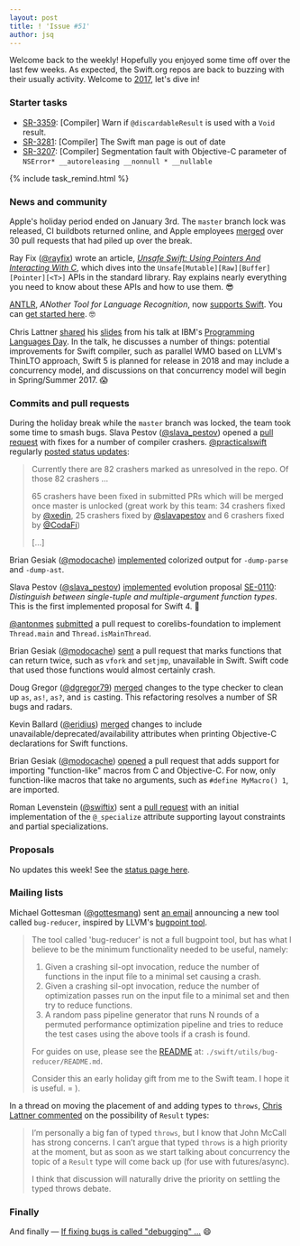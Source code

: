 ```yaml
---
layout: post
title: ! 'Issue #51'
author: jsq
---
```


Welcome back to the weekly! Hopefully you enjoyed some time off over the last few weeks. As expected, the Swift.org repos are back to buzzing with their usually activity. Welcome to [2017](https://github.com/apple/swift/pull/6519), let's dive in!

<!--excerpt-->

### Starter tasks

- [SR-3359](https://bugs.swift.org/browse/SR-3359): [Compiler] Warn if `@discardableResult` is used with a `Void` result.
- [SR-3281](https://bugs.swift.org/browse/SR-3281): [Compiler] The Swift man page is out of date
- [SR-3207](https://bugs.swift.org/browse/SR-3207): [Compiler] Segmentation fault with Objective-C parameter of `NSError* __autoreleasing __nonnull * __nullable`

{% include task_remind.html %}

### News and community

Apple's holiday period ended on January 3rd. The `master` branch lock was released, CI buildbots returned online, and Apple employees [merged](https://twitter.com/slava_pestov/status/816525308580929536) over 30 pull requests that had piled up over the break.

Ray Fix ([@rayfix](https://twitter.com/rayfix)) wrote an article, [*Unsafe Swift: Using Pointers And Interacting With C*](https://www.raywenderlich.com/148569/unsafe-swift), which dives into the `Unsafe[Mutable][Raw][Buffer][Pointer][<T>]` APIs in the standard library. Ray explains nearly everything you need to know about these APIs and how to use them. 😎

[ANTLR](https://github.com/antlr/antlr4), *ANother Tool for Language Recognition*, now [supports Swift](https://twitter.com/clattner_llvm/status/809640290378137600). You can [get started here](https://github.com/antlr/antlr4/blob/master/doc/swift-target.md). 🤓

Chris Lattner [shared](https://twitter.com/clattner_llvm/status/810175976583950336) his [slides](http://researcher.watson.ibm.com/researcher/files/us-lmandel/lattner.pdf) from his talk at IBM's [Programming Languages Day](http://researcher.watson.ibm.com/researcher/view_group_subpage.php?id=6940). In the talk, he discusses a number of things: potential improvements for Swift compiler, such as parallel WMO based on LLVM's ThinLTO approach, Swift 5 is planned for release in 2018 and may include a concurrency model, and discussions on that concurrency model will begin in Spring/Summer 2017. 😱

### Commits and pull requests

During the holiday break while the `master` branch was locked, the team took some time to smash bugs. Slava Pestov ([@slava_pestov](https://twitter.com/slava_pestov)) opened a [pull request](https://github.com/apple/swift/pull/6484) with fixes for a number of compiler crashers. [@practicalswift](https://github.com/practicalswift) regularly [posted status updates](https://github.com/apple/swift/pull/6484#issuecomment-269871144):

> Currently there are 82 crashers marked as unresolved in the repo. Of those 82 crashers ...
>
> 65 crashers have been fixed in submitted PRs which will be merged once master is unlocked (great work by this team: 34 crashers fixed by [@xedin](https://github.com/xedin), 25 crashers fixed by [@slavapestov](https://github.com/slavapestov) and 6 crashers fixed by [@CodaFi](https://github.com/CodaFi))
>
> [...]

Brian Gesiak ([@modocache](https://twitter.com/modocache)) [implemented](https://github.com/apple/swift/pull/6495) colorized output for `-dump-parse` and `-dump-ast`.

Slava Pestov ([@slava_pestov](https://twitter.com/slava_pestov)) [implemented](https://github.com/apple/swift/pull/6133) evolution proposal [SE-0110](https://github.com/apple/swift-evolution/blob/master/proposals/0110-distingish-single-tuple-arg.md): *Distinguish between single-tuple and multiple-argument function types*. This is the first implemented proposal for Swift 4. 🎉

[@antonmes](https://github.com/antonmes) [submitted](https://github.com/apple/swift-corelibs-foundation/pull/748) a pull request to corelibs-foundation to implement `Thread.main` and `Thread.isMainThread`.

Brian Gesiak ([@modocache](https://twitter.com/modocache)) [sent](https://github.com/apple/swift/pull/6513) a pull request that marks functions that can return twice, such as `vfork` and `setjmp`, unavailable in Swift. Swift code that used those functions would almost certainly crash.

Doug Gregor ([@dgregor79](https://twitter.com/dgregor79)) [merged](https://github.com/apple/swift/pull/6309) changes to the type checker to clean up `as`, `as!`, `as?`, and `is` casting. This refactoring resolves a number of SR bugs and radars.

Kevin Ballard ([@eridius](https://twitter.com/eridius)) [merged](https://github.com/apple/swift/pull/6480) changes to include unavailable/deprecated/availability attributes when printing Objective-C declarations for Swift functions.

Brian Gesiak ([@modocache](https://twitter.com/modocache)) [opened](https://github.com/apple/swift/pull/6530) a pull request that adds support for importing "function-like" macros from C and Objective-C. For now, only function-like macros that take no arguments, such as `#define MyMacro() 1`, are imported.

Roman Levenstein ([@swiftix](https://github.com/swiftix)) sent a [pull request](https://github.com/apple/swift/pull/6486) with an initial implementation of the `@_specialize` attribute supporting layout constraints and partial specializations.

### Proposals

No updates this week! See the [status page here](http://apple.github.io/swift-evolution/).

### Mailing lists

Michael Gottesman ([@gottesmang](https://twitter.com/gottesmang)) sent [an email](https://lists.swift.org/pipermail/swift-dev/Week-of-Mon-20161212/003712.html) announcing a new tool called `bug-reducer`, inspired by LLVM's [bugpoint tool](http://llvm.org/docs/Bugpoint.html).

> The tool called 'bug-reducer' is not a full bugpoint tool, but has what I believe to be the minimum functionality needed to be useful, namely:
>
> 1. Given a crashing sil-opt invocation, reduce the number of functions in the input file to a minimal set causing a crash.
> 2. Given a crashing sil-opt invocation, reduce the number of optimization passes run on the input file to a minimal set and then try to reduce functions.
> 3. A random pass pipeline generator that runs N rounds of a permuted performance optimization pipeline and tries to reduce the test cases using the above tools if a crash is found.
>
> For guides on use, please see the [README](https://github.com/apple/swift/tree/master/utils/bug_reducer) at: `./swift/utils/bug-reducer/README.md`.
>
> Consider this an early holiday gift from me to the Swift team. I hope it is useful. = ).

In a thread on moving the placement of and adding types to `throws`, [Chris Lattner commented](https://lists.swift.org/pipermail/swift-evolution/Week-of-Mon-20161226/029854.html) on the possibility of `Result` types:

> I’m personally a big fan of typed `throws`, but I know that John McCall has strong concerns. I can’t argue that typed `throws` is a high priority at the moment, but as soon as we start talking about concurrency the topic of a `Result` type will come back up (for use with futures/async).
>
> I think that discussion will naturally drive the priority on settling the typed throws debate.

### Finally

And finally &mdash; [If fixing bugs is called "debugging" ...](https://twitter.com/slava_pestov/status/816172527944728576) 😄
